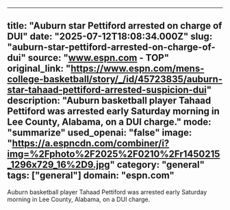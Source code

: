 ---
   title: "Auburn star Pettiford arrested on charge of DUI"
   date: "2025-07-12T18:08:34.000Z"
   slug: "auburn-star-pettiford-arrested-on-charge-of-dui"
   source: "www.espn.com - TOP"
   original_link: "https://www.espn.com/mens-college-basketball/story/_/id/45723835/auburn-star-tahaad-pettiford-arrested-suspicion-dui"
   description: "Auburn basketball player Tahaad Pettiford was arrested early Saturday morning in Lee County, Alabama, on a DUI charge."
   mode: "summarize"
   used_openai: "false"
   image: "https://a.espncdn.com/combiner/i?img=%2Fphoto%2F2025%2F0210%2Fr1450215_1296x729_16%2D9.jpg"
   category: "general"
   tags: ["general"]
   domain: "espn.com"
  ---
  Auburn basketball player Tahaad Pettiford was arrested early Saturday morning in Lee County, Alabama, on a DUI charge.